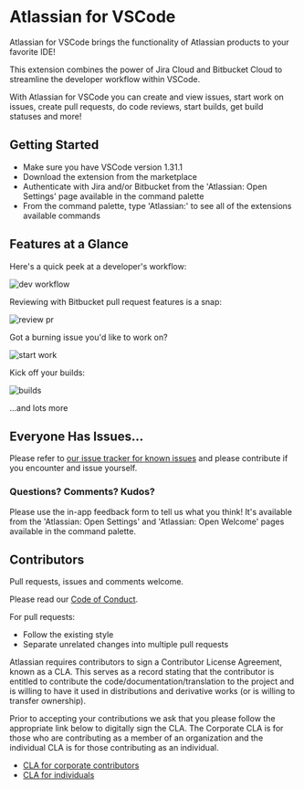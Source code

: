 # Atlassian for VSCode
Atlassian for VSCode brings the functionality of Atlassian products to your favorite IDE!

This extension combines the power of Jira Cloud and Bitbucket Cloud to streamline the developer workflow within VSCode.

With Atlassian for VSCode you can create and view issues, start work on issues, create pull requests, do code reviews, start builds, get build statuses and more!

## Getting Started
* Make sure you have VSCode version 1.31.1
* Download the extension from the marketplace
* Authenticate with Jira and/or Bitbucket from the 'Atlassian: Open Settings' page available in the command palette
* From the command palette, type 'Atlassian:' to see all of the extensions available commands

## Features at a Glance

Here's a quick peek at a developer's workflow:

![dev workflow](https://bitbucket.org/atlassianlabs/atlascode/raw/master/.readme/dev-workflow.gif)

Reviewing with Bitbucket pull request features is a snap:

![review pr](https://bitbucket.org/atlassianlabs/atlascode/raw/master/.readme/review-pr.gif)

Got a burning issue you'd like to work on?

![start work](https://bitbucket.org/atlassianlabs/atlascode/raw/master/.readme/issue-start-work.gif)

Kick off your builds:

![builds](https://bitbucket.org/atlassianlabs/atlascode/raw/master/.readme/start-pipeline.gif)

...and lots more

## Everyone Has Issues...
Please refer to [our issue tracker for known issues](https://bitbucket.org/atlassianlabs/atlascode/issues) and please contribute if you encounter and issue yourself.

### Questions? Comments? Kudos?
Please use the in-app feedback form to tell us what you think!  It's available from the 'Atlassian: Open Settings' and 'Atlassian: Open Welcome' pages available in the command palette.

## Contributors

Pull requests, issues and comments welcome. 

Please read our [Code of Conduct](CODE_OF_CONDUCT.md).

For pull requests:

* Follow the existing style
* Separate unrelated changes into multiple pull requests

Atlassian requires contributors to sign a Contributor License Agreement,
known as a CLA. This serves as a record stating that the contributor is
entitled to contribute the code/documentation/translation to the project
and is willing to have it used in distributions and derivative works
(or is willing to transfer ownership).

Prior to accepting your contributions we ask that you please follow the appropriate
link below to digitally sign the CLA. The Corporate CLA is for those who are
contributing as a member of an organization and the individual CLA is for
those contributing as an individual.

* [CLA for corporate contributors](https://na2.docusign.net/Member/PowerFormSigning.aspx?PowerFormId=e1c17c66-ca4d-4aab-a953-2c231af4a20b)
* [CLA for individuals](https://na2.docusign.net/Member/PowerFormSigning.aspx?PowerFormId=3f94fbdc-2fbe-46ac-b14c-5d152700ae5d)
